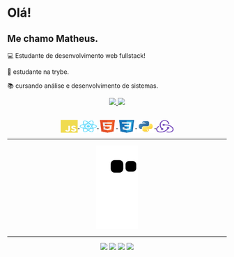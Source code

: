 # Olá!



## Me chamo Matheus.




:computer: Estudante de desenvolvimento web fullstack!

:rocket: estudante na trybe.

:books: cursando análise e desenvolvimento de sistemas.
<br>
<p align='center'>
  <a href="https://github.com/MatheusQuintanilhaa">
  <img width="345px" src="https://github-readme-stats.vercel.app/api?username=MatheusQuintanilhaa&show_icons=true&theme=dracula&include_all_commits=true&count_private=true"/>
  <img width="410px" src="https://github-readme-stats.vercel.app/api/top-langs/?username=MatheusQuintanilhaa&layout=compact&langs_count=7&theme=dracula"/>
</p>

<div align="center" style="display: inline_block"><br>
  <img align="center" alt="Matheus-Js" height="30" width="40" src="https://raw.githubusercontent.com/devicons/devicon/master/icons/javascript/javascript-plain.svg">
  <img align="center" alt="Matheus-React" height="30" width="40" src="https://raw.githubusercontent.com/devicons/devicon/master/icons/react/react-original.svg">
  <img align="center" alt="Matheus-HTML" height="30" width="40" src="https://raw.githubusercontent.com/devicons/devicon/master/icons/html5/html5-original.svg">
  <img align="center" alt="Matheus-CSS" height="30" width="40" src="https://raw.githubusercontent.com/devicons/devicon/master/icons/css3/css3-original.svg">
  <img align="center" alt="Matheus-Python" height="30" width="40" src="https://raw.githubusercontent.com/devicons/devicon/master/icons/python/python-original.svg">
  <img align="center" alt="Matheus-Redux" height="30" width="40" title="Redux"  src="https://github.com/devicons/devicon/blob/master/icons/redux/redux-original.svg">
</div>

---
<div align="center">
  
![Snake animation](https://github.com/MatheusQuintanilhaa/MatheusQuintanilhaa/blob/output/github-contribution-grid-snake.svg)

</div>

---
 <div align="center">
  <a href="https://instagram.com/matheus_quintanilha" target="_blank"><img src="https://img.shields.io/badge/-Instagram-%23E4405F?style=for-the-badge&logo=instagram&logoColor=white" target="_blank"></a>
 	<a href="https://www.twitch.tv/batuka" target="_blank"><img src="https://img.shields.io/badge/Twitch-9146FF?style=for-the-badge&logo=twitch&logoColor=white" target="_blank"></a>
  <a href = "mailto:contatomatheussantos.quintanilha@gmail.com"><img src="https://img.shields.io/badge/-Gmail-%23333?style=for-the-badge&logo=gmail&logoColor=white" target="_blank"></a>
  <a href="https://www.linkedin.com/in/matheus-quintanilha-90496171/" target="_blank"><img src="https://img.shields.io/badge/-LinkedIn-%230077B5?style=for-the-badge&logo=linkedin&logoColor=white" target="_blank"></a> 
  </div>
  
